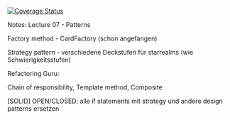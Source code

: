 [![Coverage Status](https://coveralls.io/repos/github/kikkel/se/badge.svg?branch=main)](https://coveralls.io/github/kikkel/se?branch=main)


Notes:
Lecture 07 - Patterns

Factory method - CardFactory (schon angefangen)

Strategy pattern - verschiedene Deckstufen für starrealms (wie Schwierigkeitsstufen)

Refactoring Guru:

Chain of responsibility,
Template method,
Composite


[SOLID] OPEN/CLOSED: alle if statements mit strategy und andere design patterns ersetzen
